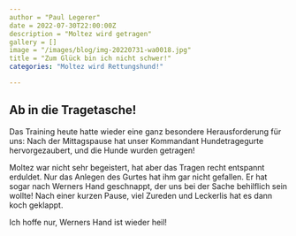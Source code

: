 ```yaml
---
author = "Paul Legerer"
date = 2022-07-30T22:00:00Z
description = "Moltez wird getragen"
gallery = []
image = "/images/blog/img-20220731-wa0018.jpg"
title = "Zum Glück bin ich nicht schwer!"
categories: "Moltez wird Rettungshund!"

---
```

## Ab in die Tragetasche!

Das Training heute hatte wieder eine ganz besondere Herausforderung für uns: Nach der Mittagspause hat unser Kommandant Hundetragegurte hervorgezaubert, und die Hunde wurden getragen!

Moltez war nicht sehr begeistert, hat aber das Tragen recht entspannt erduldet. Nur das Anlegen des Gurtes hat ihm gar nicht gefallen. Er hat sogar nach Werners Hand geschnappt, der uns bei der Sache behilflich sein wollte! Nach einer kurzen Pause, viel Zureden und Leckerlis hat es dann koch geklappt.

Ich hoffe nur, Werners Hand ist wieder heil! 
